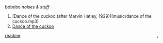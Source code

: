 bobobo
*noises & stuff*
1. [Dance of the cuckoo (after Marvin Hatley, 1929)](music/dance of the cuckoo.mp3)
2. [Dance of the cuckoo](music/cuckoo.mp3)

[readme](https://bobobo-git.github.io/readme/) <a style="float:right;" href="https://github.com/bobobo-git/hearme/">.</a>
